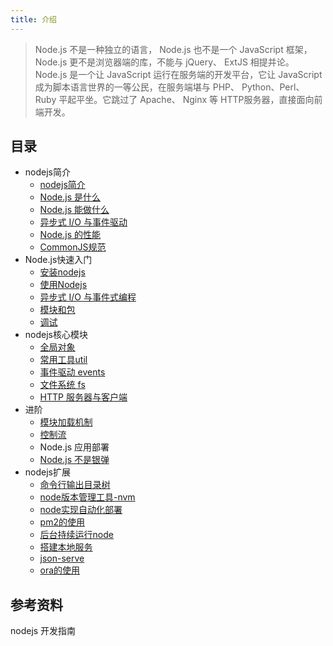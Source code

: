```yaml
---
title: 介绍
---
```


> Node.js 不是一种独立的语言， Node.js 也不是一个 JavaScript 框架，Node.js 更不是浏览器端的库，不能与 jQuery、 ExtJS 相提并论。 Node.js 是一个让 JavaScript 运行在服务端的开发平台，它让 JavaScript 成为脚本语言世界的一等公民，在服务端堪与 PHP、 Python、Perl、 Ruby 平起平坐。它跳过了 Apache、 Nginx 等 HTTP服务器，直接面向前端开发。

## 目录

- nodejs简介
  - [nodejs简介](./nodejs-note-00.md)
  - [Node.js 是什么](./nodejs-note-14.md)
  - [Node.js 能做什么](./nodejs-note-15.md)
  - [异步式 I/O 与事件驱动](./nodejs-note-16.md)
  - [Node.js 的性能](./nodejs-note-17.md)
  - [CommonJS规范](./nodejs-note-18.md)
- Node.js快速入门
  - [安装nodejs](./nodejs-note-26.md)
  - [使用Nodejs ](./nodejs-note-19.md)
  - [异步式 I/O 与事件式编程](./nodejs-note-20.md)
  - [ 模块和包](./nodejs-note-21.md)
  - [调试](./nodejs-note-22.md)
- nodejs核心模块
  - [全局对象](./nodejs-note-09.md)
  - [常用工具util](./nodejs-note-10.md)
  - [事件驱动 events](./nodejs-note-11.md)
  - [文件系统 fs](./nodejs-note-12.md)
  - [HTTP 服务器与客户端](./nodejs-note-13.md)
- 进阶
  - [模块加载机制](./nodejs-note-23.md)
  - [控制流](./nodejs-note-24.md)
  - Node.js 应用部署
  - [Node.js 不是银弹](./nodejs-note-25.md)
- nodejs扩展
  - [命令行输出目录树](./nodejs-note-01.md)
  - [node版本管理工具-nvm](./nodejs-note-02.md)
  - [node实现自动化部署](./nodejs-note-03.md)
  - [pm2的使用](./nodejs-note-04.md)
  - [后台持续运行node](./nodejs-note-05.md)
  - [搭建本地服务](./nodejs-note-06.md)
  - [json-serve](./nodejs-note-07.md)
  - [ora的使用](./nodejs-note-08.md)

## 参考资料  

nodejs 开发指南



